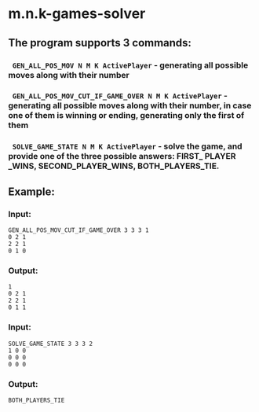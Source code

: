 # m.n.k-games-solver
## The program supports 3 commands:
### ``` GEN_ALL_POS_MOV N M K ActivePlayer``` -  generating all possible moves along with their number
### ``` GEN_ALL_POS_MOV_CUT_IF_GAME_OVER N M K ActivePlayer``` - generating all possible moves along with their number, in case one of them is winning or ending, generating only the first of them
### ``` SOLVE_GAME_STATE N M K ActivePlayer``` - solve the game, and provide one of the three possible answers: FIRST_ PLAYER _WINS, SECOND_PLAYER_WINS, BOTH_PLAYERS_TIE.
## Example:
### Input:
```
GEN_ALL_POS_MOV_CUT_IF_GAME_OVER 3 3 3 1
0 2 1
2 2 1
0 1 0
```
### Output:
```
1
0 2 1
2 2 1
0 1 1
```
### Input:
```
SOLVE_GAME_STATE 3 3 3 2
1 0 0
0 0 0
0 0 0
```
### Output:
```
BOTH_PLAYERS_TIE
```
